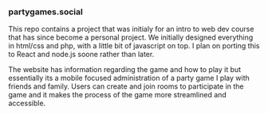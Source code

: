### partygames.social

This repo contains a project that was initialy for an intro to web dev course that has since become a personal project. We initially designed everything in html/css and php, with a little bit of javascript on top. I plan on porting this to React and node.js soone rather than later.

The website has information regarding the game and how to play it but essentially its a mobile focused administration of a party game I play with friends and family. Users can create and join rooms to participate in the game and it makes the process of the game more streamlined and accessible.
